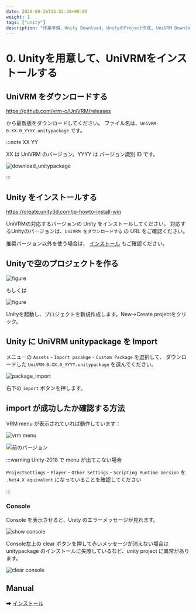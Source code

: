```yaml
---
date: 2020-08-26T15:52:30+09:00
weight: 1
tags: ["unity"]
description: "作業準備、Unity Download, UnityのProject作成, UniVRM Download, UniVRM package導入"
---
```


# 0. Unityを用意して、UniVRMをインストールする

## UniVRM をダウンロードする

https://github.com/vrm-c/UniVRM/releases

から最新版をダウンロードしてください。
ファイル名は、`UniVRM-0.XX.0_YYYY.unitypackage` です。

:::note XX YY

XX は UniVRM のバージョン。YYYY は バージョン識別 ID です。

![download_unitypackage](/images/vrm/download_unitypackage.png)

:::

## Unity をインストールする

https://create.unity3d.com/jp-howto-install-win

UniVRMの対応するバージョンの Unity をインストールしてください。
対応するUnityのバージョンは、`UniVRM をダウンロードする` の URL をご確認ください。

推奨バージョン以外を使う場合は、 [インストール](/univrm/install/) もご確認ください。

## Unityで空のプロジェクトを作る

![figure](/images/vrm/unity_new_project.png)

もしくは

![figure](/images/vrm/new_project.jpg)

Unityを起動し、プロジェクトを新規作成します。New→Create projectをクリック。

## Unity に UniVRM unitypackage を Import

メニューの `Assets` - `Import pacakge` - `Custom Package` を選択して、
ダウンロードした `UniVRM-0.XX.0_YYYY.unitypackage` を選んでください。

![package_import](/images/vrm/package_import.jpg)

右下の `import` ボタンを押します。

## import が成功したか確認する方法

VRM menu が表示されていれば動作しています：

![vrm menu](/images/vrm/vrm_menu.jpg)

![前のバージョン](/images/vrm/vrm_menu_old.jpg)

:::warning Unity-2018 で menu が出てこない場合

`ProjectSettings` - `Player` - `Other Settings` - `Scripting Runtime Version` を `.Net4.X equivalent` になっていることを確認してください

:::

### Console

Console を表示させると、Unity のエラーメッセージが見れます。

![show console](/images/vrm/show_console.jpg)

Console左上の clear ボタンを押して赤いメッセージが消えない場合は unitypackage のインストールに失敗しているなど、unity project に異常があります。

![clear console](/images/vrm/error_in_console.jpg)

## Manual

➡ [インストール](/univrm/install/)
